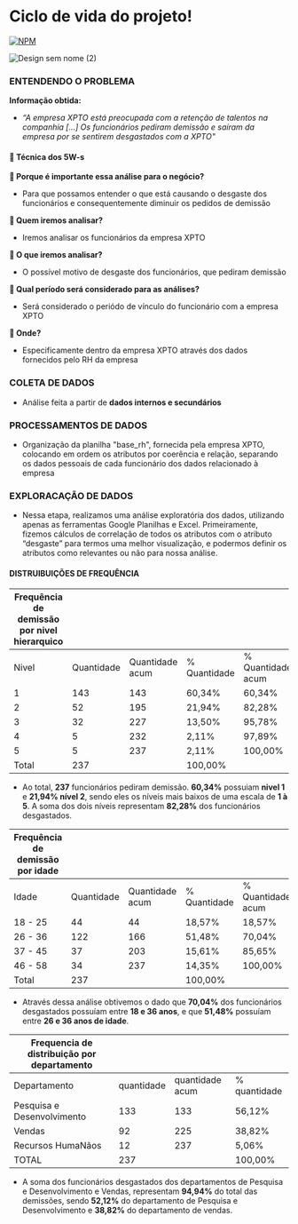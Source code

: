 # Ciclo de vida do projeto!

[![NPM](https://img.shields.io/npm/l/react)](https://github.com/GaabrielCoosta/Changelle_HandTalk/blob/main/LICENSE)

![Design sem nome (2)](https://github.com/GaabrielCoosta/SoulCode/assets/108695592/e93df3c2-3724-40d9-840c-451c683d9229)

### ENTENDENDO O PROBLEMA
**Informação obtida:**
- *“A empresa XPTO está preocupada com a retenção de talentos na companhia [...] Os funcionários pediram demissão e saíram da empresa por se sentirem desgastados com a XPTO"*

#### 💎 Técnica dos 5W-s

**📌 Porque é importante essa análise para o negócio?**

- Para que possamos entender o que está causando o desgaste dos funcionários e consequentemente diminuir os pedidos de demissão

**📌 Quem iremos analisar?**

- Iremos analisar os funcionários da empresa XPTO

**📌 O que iremos analisar?**

- O possível motivo de desgaste dos funcionários, que pediram demissão

**📌 Qual período será considerado para as análises?**

- Será considerado o periódo de vínculo do funcionário com a empresa XPTO

**📌 Onde?**

- Especificamente dentro da empresa XPTO através dos dados fornecidos pelo RH da empresa

### COLETA DE DADOS 

- Análise feita a partir de **dados internos e secundários**

### PROCESSAMENTOS DE DADOS

- Organização da planilha "base_rh", fornecida pela empresa XPTO, colocando em ordem os atributos por coerência e relação, separando os dados pessoais de cada funcionário dos dados relacionado à empresa

### EXPLORACAÇÃO DE DADOS 

- Nessa etapa, realizamos uma análise exploratória dos dados, utilizando apenas as ferramentas Google Planilhas e Excel. 
Primeiramente, fizemos cálculos de correlação de todos os atributos com o atributo “desgaste” para termos uma melhor visualização,
e podermos definir os atributos como relevantes ou não para nossa análise. 
  
#### DISTRUIBUIÇÕES DE FREQUÊNCIA

Frequência de demissão por nivel hierarquico |   |   |   |  
-- | -- | -- | -- | --
Nivel | Quantidade | Quantidade acum | % Quantidade | % Quantidade acum
1 | 143 | 143 | 60,34% | 60,34%
2 | 52 | 195 | 21,94% | 82,28%
3 | 32 | 227 | 13,50% | 95,78%
4 | 5 | 232 | 2,11% | 97,89%
5 | 5 | 237 | 2,11% | 100,00%
Total | 237 |   | 100,00% |  

- Ao total, **237** funcionários pediram demissão. **60,34%** possuiam **nivel 1** e **21,94% nível 2**, sendo eles os níveis mais baixos de uma escala de **1 à 5**. A soma dos dois níveis representam **82,28%** dos funcionários desgastados.

Frequência de demissão por idade |   |   |   |  
-- | -- | -- | -- | --
Idade | Quantidade | Quantidade acum | % Quantidade | % Quantidade acum
18 - 25 | 44 | 44 | 18,57% | 18,57%
26 - 36 | 122 | 166 | 51,48% | 70,04%
37 - 45 | 37 | 203 | 15,61% | 85,65%
46 - 58 | 34 | 237 | 14,35% | 100,00%
Total | 237 |   | 100,00% |  

- Através dessa análise obtivemos o dado que **70,04%** dos funcionários desgastados possuíam entre **18 e 36 anos**, e que **51,48%** possuíam entre **26 e 36 anos de idade**.

Frequencia de distribuição por departamento |   |   |  
-- | -- | -- | --
Departamento | quantidade | quantidade acum | % quantidade | % quantidade acum
Pesquisa e Desenvolvimento | 133 | 133 | 56,12% | 56,12%
Vendas | 92 | 225 | 38,82% | 94,94%
Recursos HumaNãos | 12 | 237 | 5,06% | 100,00%
TOTAL | 237 |   | 100,00% |  

- A soma dos funcionários desgastados dos departamentos de Pesquisa e Desenvolvimento e Vendas, representam **94,94%** do total das demissões, sendo **52,12%** do departamento de Pesquisa e Desenvolvimento e **38,82%** do departamento de vendas.
